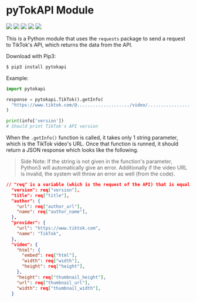# pyTokAPI Module

![](https://img.shields.io/pypi/v/pyTokAPI) ![](https://img.shields.io/date/1619916821) ![](https://img.shields.io/pypi/pyversions/pytokapi) ![](https://img.shields.io/pypi/wheel/pytokapi) ![](https://img.shields.io/github/license/cryptosbyte/pytokapi)

This is a Python module that uses the `requests` package to send a request to TikTok's API, which 
returns the data from the API.

Download with Pip3:
```sh
$ pip3 install pytokapi 
```

Example:
```python
import pytokapi

response = pytokapi.TikTok().getInfo(
  "https://www.tiktok.com/@..................../video/.........................."
)

print(info['version'])
# Should print TikTok's API version
```

When the `.getInfo()` function is called, it takes only 1 string parameter, which is the TikTok video's URL. Once that function is runned, it should return a JSON response which looks like the following.

> Side Note: If the string is not given in the function's parameter, Python3 will automatically give an error. Additionally if the video URL is invalid, the system will throw an error as well (from the code).

```json
// "req" is a variable (which is the request of the API) that is equal to a JSON response.
  "version": req["version"],
  "title": req["title"],
  "author": {
    "url": req["author_url"],
    "name": req["author_name"],
  },
  "provider": {
    "url": "https://www.tiktok.com",
    "name": "TikTok",
  },
  "video": {
    "html": {
      "embed": req["html"],
      "width": req["width"],
      "height": req["height"],
    },
    "height": req["thumbnail_height"],
    "url": req["thumbnail_url"],
    "width": req["thumbnail_width"],
  }
```
